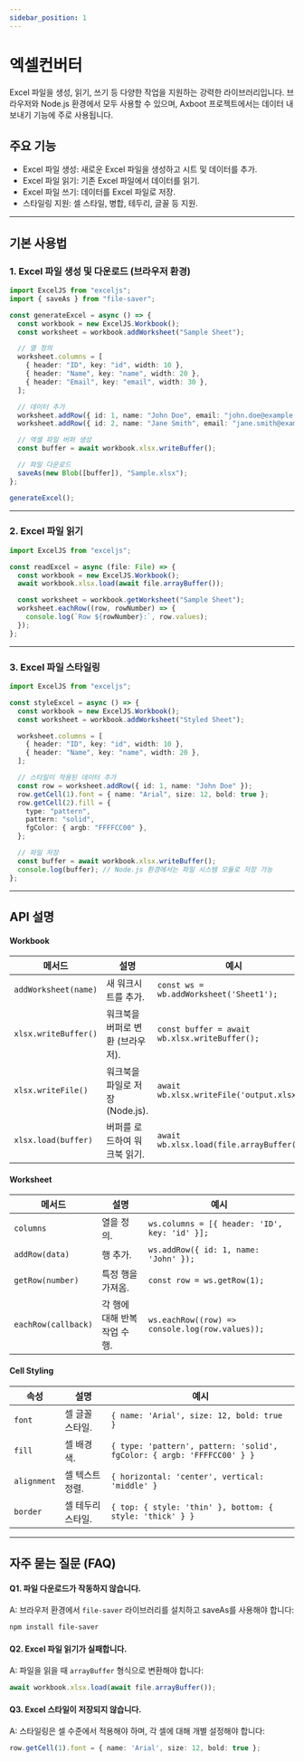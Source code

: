 ```yaml
---
sidebar_position: 1
---
```


# 엑셀컨버터

Excel 파일을 생성, 읽기, 쓰기 등 다양한 작업을 지원하는 강력한 라이브러리입니다. 브라우저와 Node.js 환경에서 모두 사용할 수 있으며, Axboot 프로젝트에서는 데이터 내보내기 기능에 주로 사용됩니다.

## 주요 기능

- Excel 파일 생성: 새로운 Excel 파일을 생성하고 시트 및 데이터를 추가.
- Excel 파일 읽기: 기존 Excel 파일에서 데이터를 읽기.
- Excel 파일 쓰기: 데이터를 Excel 파일로 저장.
- 스타일링 지원: 셀 스타일, 병합, 테두리, 글꼴 등 지원.

---

## 기본 사용법

### 1. Excel 파일 생성 및 다운로드 (브라우저 환경)

```typescript jsx
import ExcelJS from "exceljs";
import { saveAs } from "file-saver";

const generateExcel = async () => {
  const workbook = new ExcelJS.Workbook();
  const worksheet = workbook.addWorksheet("Sample Sheet");

  // 열 정의
  worksheet.columns = [
    { header: "ID", key: "id", width: 10 },
    { header: "Name", key: "name", width: 20 },
    { header: "Email", key: "email", width: 30 },
  ];

  // 데이터 추가
  worksheet.addRow({ id: 1, name: "John Doe", email: "john.doe@example.com" });
  worksheet.addRow({ id: 2, name: "Jane Smith", email: "jane.smith@example.com" });

  // 엑셀 파일 버퍼 생성
  const buffer = await workbook.xlsx.writeBuffer();

  // 파일 다운로드
  saveAs(new Blob([buffer]), "Sample.xlsx");
};

generateExcel();
```

---

### 2. Excel 파일 읽기

```typescript jsx
import ExcelJS from "exceljs";

const readExcel = async (file: File) => {
  const workbook = new ExcelJS.Workbook();
  await workbook.xlsx.load(await file.arrayBuffer());

  const worksheet = workbook.getWorksheet("Sample Sheet");
  worksheet.eachRow((row, rowNumber) => {
    console.log(`Row ${rowNumber}:`, row.values);
  });
};
```

---

### 3. Excel 파일 스타일링

```typescript jsx
import ExcelJS from "exceljs";

const styleExcel = async () => {
  const workbook = new ExcelJS.Workbook();
  const worksheet = workbook.addWorksheet("Styled Sheet");

  worksheet.columns = [
    { header: "ID", key: "id", width: 10 },
    { header: "Name", key: "name", width: 20 },
  ];

  // 스타일이 적용된 데이터 추가
  const row = worksheet.addRow({ id: 1, name: "John Doe" });
  row.getCell(1).font = { name: "Arial", size: 12, bold: true };
  row.getCell(2).fill = {
    type: "pattern",
    pattern: "solid",
    fgColor: { argb: "FFFFCC00" },
  };

  // 파일 저장
  const buffer = await workbook.xlsx.writeBuffer();
  console.log(buffer); // Node.js 환경에서는 파일 시스템 모듈로 저장 가능
};
```

---

## API 설명

#### Workbook
| 메서드              | 설명                                   | 예시                                    |
|---------------------|----------------------------------------|-----------------------------------------|
| `addWorksheet(name)`| 새 워크시트를 추가.                   | `const ws = wb.addWorksheet('Sheet1');` |
| `xlsx.writeBuffer()`| 워크북을 버퍼로 변환 (브라우저).       | `const buffer = await wb.xlsx.writeBuffer();` |
| `xlsx.writeFile()`  | 워크북을 파일로 저장 (Node.js).        | `await wb.xlsx.writeFile('output.xlsx');` |
| `xlsx.load(buffer)` | 버퍼를 로드하여 워크북 읽기.           | `await wb.xlsx.load(file.arrayBuffer());` |

#### Worksheet
| 메서드           | 설명                           | 예시                                                  |
|------------------|--------------------------------|------------------------------------------------------|
| `columns`        | 열을 정의.                    | `ws.columns = [{ header: 'ID', key: 'id' }];`        |
| `addRow(data)`   | 행 추가.                      | `ws.addRow({ id: 1, name: 'John' });`               |
| `getRow(number)` | 특정 행을 가져옴.             | `const row = ws.getRow(1);`                         |
| `eachRow(callback)` | 각 행에 대해 반복 작업 수행. | `ws.eachRow((row) => console.log(row.values));`      |


#### Cell Styling
| 속성         | 설명               | 예시                                                                 |
|--------------|--------------------|----------------------------------------------------------------------|
| `font`       | 셀 글꼴 스타일.    | `{ name: 'Arial', size: 12, bold: true }`                            |
| `fill`       | 셀 배경색.         | `{ type: 'pattern', pattern: 'solid', fgColor: { argb: 'FFFFCC00' } }` |
| `alignment`  | 셀 텍스트 정렬.    | `{ horizontal: 'center', vertical: 'middle' }`                      |
| `border`     | 셀 테두리 스타일.  | `{ top: { style: 'thin' }, bottom: { style: 'thick' } }`            |

---

## 자주 묻는 질문 (FAQ)

#### Q1. 파일 다운로드가 작동하지 않습니다.
A: 브라우저 환경에서 `file-saver` 라이브러리를 설치하고 saveAs를 사용해야 합니다:
```bash
npm install file-saver
```

#### Q2. Excel 파일 읽기가 실패합니다.
A: 파일을 읽을 때 `arrayBuffer` 형식으로 변환해야 합니다:
```typescript jsx
await workbook.xlsx.load(await file.arrayBuffer());
```

#### Q3. Excel 스타일이 저장되지 않습니다.
A: 스타일링은 셀 수준에서 적용해야 하며, 각 셀에 대해 개별 설정해야 합니다:
```typescript jsx
row.getCell(1).font = { name: 'Arial', size: 12, bold: true };
```
